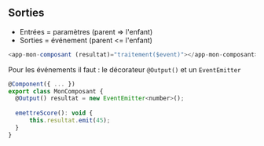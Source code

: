 ## Sorties

* Entrées = paramètres (parent => l'enfant)
* Sorties = événement (parent <= l'enfant)

```javascript
<app-mon-composant (resultat)="traitement($event)"></app-mon-composant>
```

Pour les événements il faut : le décorateur `@Output()` et un `EventEmitter`

```javascript
@Component({ ... })
export class MonComposant {
  @Output() resultat = new EventEmitter<number>();
  
  emettreScore(): void {
      this.resultat.emit(45);
  }
}
```
